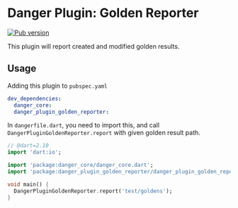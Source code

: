 # Danger Plugin: Golden Reporter

[![Pub version](https://img.shields.io/pub/v/danger_plugin_golden_reporter.svg)](https://pub.dev/packages/danger_plugin_golden_reporter)

This plugin will report created and modified golden results.

## Usage

Adding this plugin to `pubspec.yaml`

```yaml
dev_dependencies:
  danger_core:
  danger_plugin_golden_reporter:
```

In `dangerfile.dart`, you need to import this, and call `DangerPluginGoldenReporter.report` with given golden result path.

```dart
// @dart=2.10
import 'dart:io';

import 'package:danger_core/danger_core.dart';
import 'package:danger_plugin_golden_reporter/danger_plugin_golden_reporter.dart';

void main() {
  DangerPluginGoldenReporter.report('test/goldens');
}
```
